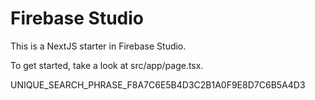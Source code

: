 # Firebase Studio

This is a NextJS starter in Firebase Studio.

To get started, take a look at src/app/page.tsx.

UNIQUE_SEARCH_PHRASE_F8A7C6E5B4D3C2B1A0F9E8D7C6B5A4D3
